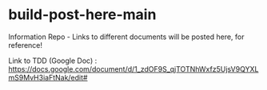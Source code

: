 # build-post-here-main
Information Repo - Links to different documents will be posted here, for reference! 


Link to TDD (Google Doc) : https://docs.google.com/document/d/1_zdOF9S_qjTOTNhWxfz5UjsV9QYXLmS9MvH3iaFtNak/edit#
